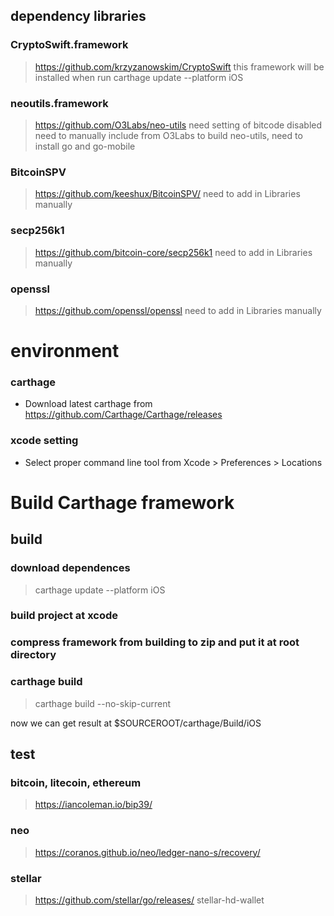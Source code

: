 ## dependency libraries

### CryptoSwift.framework
>https://github.com/krzyzanowskim/CryptoSwift
>this framework will be installed when run carthage update --platform iOS

### neoutils.framework
>https://github.com/O3Labs/neo-utils
>need setting of bitcode disabled
>need to manually include from O3Labs
>to build neo-utils, need to install go and go-mobile

### BitcoinSPV
>https://github.com/keeshux/BitcoinSPV/
>need to add in Libraries manually

### secp256k1
>https://github.com/bitcoin-core/secp256k1
>need to add in Libraries manually

### openssl
>https://github.com/openssl/openssl
>need to add in Libraries manually

# environment
### carthage
* Download latest carthage from https://github.com/Carthage/Carthage/releases
### xcode setting
* Select proper command line tool from Xcode > Preferences > Locations 


# Build Carthage framework

## build

### download dependences
>carthage update --platform iOS

### build project at xcode

### compress framework from building to zip and put it at root directory

### carthage build
>carthage build --no-skip-current

now we can get result at $SOURCEROOT/carthage/Build/iOS


## test
### bitcoin, litecoin, ethereum
>https://iancoleman.io/bip39/

### neo
>https://coranos.github.io/neo/ledger-nano-s/recovery/

### stellar
>https://github.com/stellar/go/releases/  stellar-hd-wallet


